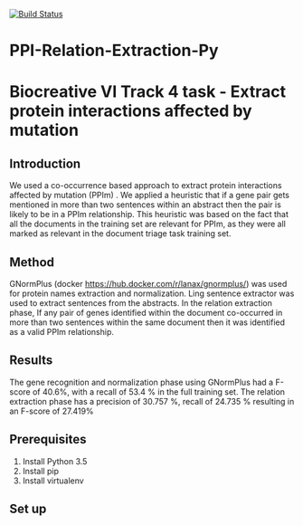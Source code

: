 [![Build Status](https://travis-ci.org/elangovana/PPI-Relation-Extraction-Py.svg?branch=master)](https://travis-ci.org/elangovana/PPI-Relation-Extraction-Py)

# PPI-Relation-Extraction-Py
# Biocreative VI Track 4 task - Extract protein interactions affected by mutation 
## Introduction
We used a co-occurrence based approach to extract protein interactions affected by mutation (PPIm) .  We applied a heuristic that if a gene pair gets mentioned in more than two sentences within an abstract then the pair is likely to be in a PPIm relationship. This heuristic was based on the fact that all the documents in the training set are relevant for PPIm, as they were all marked as relevant in the document triage task training set.  

## Method
GNormPlus (docker https://hub.docker.com/r/lanax/gnormplus/)  was used for protein names extraction and normalization. Ling sentence extractor was used to extract sentences from the abstracts. In the relation extraction phase, If any pair of genes identified within the document co-occurred in more than two sentences within the same document then it was identified as a valid PPIm relationship.

## Results
The gene recognition and normalization phase using GNormPlus had a F-score of 40.6%, with a recall of 53.4 % in the full training set.   The relation extraction phase has a precision of 30.757 %, recall of 24.735 % resulting in an F-score of 27.419%


## Prerequisites
1. Install Python 3.5
1. Install pip
2. Install virtualenv

## Set up
